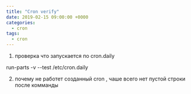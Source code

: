 ```yaml
---
title: "Cron verify"
date: 2019-02-15 09:00:00 +0000
categories:
  - cron
tags:
  - cron
---
```

1) проверка что запускается по  cron.daily

run-parts -v --test /etc/cron.daily

2) почему не работет созданный cron ,  чаше всего нет пустой строки после комманды
